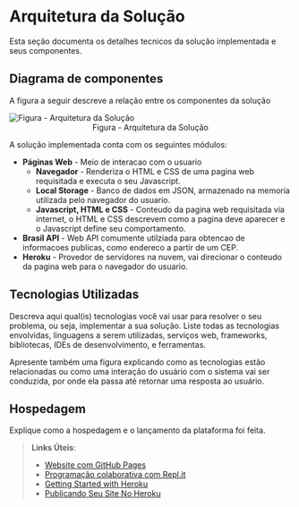 # Arquitetura da Solução

Esta seção documenta os detalhes tecnicos da solução implementada e seus componentes. 

## Diagrama de componentes

A figura a seguir descreve a relação entre os componentes da solução

<img src="https://github.dev/ICEI-PUC-Minas-PMV-ADS/pmv-ads-2022-2-e1-proj-web-t1-adocao-caridosa-de-animais/blob/89296d0f62faf562bfdb566fc8bd90f4c7091f96/docs/assets/05-Arquitetura%20da%20Solu%C3%A7%C3%A3o.assets/Equipe%20C%C3%A3o%20-%20Diagrama%20de%20solucao.png" alt="Figura - Arquitetura da Solução"/>

<center>Figura - Arquitetura da Solução</center>

A solução implementada conta com os seguintes módulos:
- **Páginas Web** - Meio de interacao com o usuario
  - **Navegador** - Renderiza o HTML e CSS de uma pagina web requisitada e executa o seu Javascript.
  - **Local Storage** - Banco de dados em JSON, armazenado na memoria utilizada pelo navegador do usuario.
  - **Javascript, HTML e CSS** - Conteudo da pagina web requisitada via internet, o HTML e CSS descrevem como a pagina deve aparecer e o Javascript define seu comportamento.
 - **Brasil API** - Web API comumente utilziada para obtencao de informacoes publicas, como endereco a partir de um CEP.
 - **Heroku** - Provedor de servidores na nuvem, vai direcionar o conteudo da pagina web para o navegador do usuario. 

## Tecnologias Utilizadas

Descreva aqui qual(is) tecnologias você vai usar para resolver o seu problema, ou seja, implementar a sua solução. Liste todas as tecnologias envolvidas, linguagens a serem utilizadas, serviços web, frameworks, bibliotecas, IDEs de desenvolvimento, e ferramentas.

Apresente também uma figura explicando como as tecnologias estão relacionadas ou como uma interação do usuário com o sistema vai ser conduzida, por onde ela passa até retornar uma resposta ao usuário.


## Hospedagem

Explique como a hospedagem e o lançamento da plataforma foi feita.

> **Links Úteis**:
>
> - [Website com GitHub Pages](https://pages.github.com/)
> - [Programação colaborativa com Repl.it](https://repl.it/)
> - [Getting Started with Heroku](https://devcenter.heroku.com/start)
> - [Publicando Seu Site No Heroku](http://pythonclub.com.br/publicando-seu-hello-world-no-heroku.html)